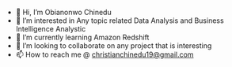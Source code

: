 - 👋 Hi, I’m Obianonwo Chinedu
- 👀 I’m interested in Any topic related Data Analysis and Business Intelligence Analystic
- 🌱 I’m currently learning Amazon Redshift 
- 💞️ I’m looking to collaborate on any project that is interesting
- 📫 How to reach me @ christianchinedu19@gmail.com

<!---
Gingercapo/Gingercapo is a ✨ special ✨ repository because its `README.md` (this file) appears on your GitHub profile.
You can click the Preview link to take a look at your changes.
--->
